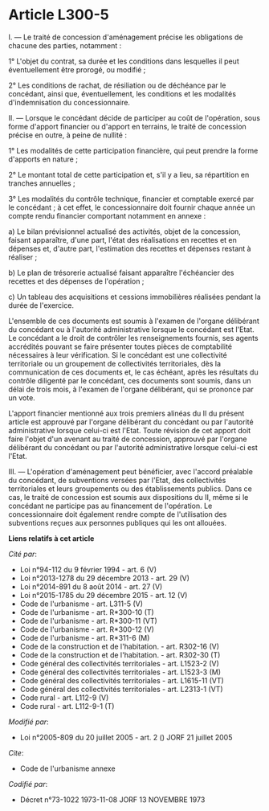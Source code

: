 # Article L300-5

I. ―  Le traité de concession d'aménagement précise les obligations de chacune des parties, notamment :

1° L'objet du contrat, sa durée et les conditions dans lesquelles il peut éventuellement être prorogé, ou modifié ;

2° Les conditions de rachat, de résiliation ou de déchéance par le concédant, ainsi que, éventuellement, les conditions et
les modalités d'indemnisation du concessionnaire.

II. ―  Lorsque le concédant décide de participer au coût de l'opération, sous forme d'apport financier ou d'apport en
terrains, le traité de concession précise en outre, à peine de nullité :

1° Les modalités de cette participation financière, qui peut prendre la forme d'apports en nature ;

2° Le montant total de cette participation et, s'il y a lieu, sa répartition en tranches annuelles ;

3° Les modalités du contrôle technique, financier et comptable exercé par le concédant ; à cet effet, le concessionnaire doit
fournir chaque année un compte rendu financier comportant notamment en annexe :

a) Le bilan prévisionnel actualisé des activités, objet de la concession, faisant apparaître, d'une part, l'état des
réalisations en recettes et en dépenses et, d'autre part, l'estimation des recettes et dépenses restant à réaliser ;

b) Le plan de trésorerie actualisé faisant apparaître l'échéancier des recettes et des dépenses de l'opération ;

c) Un tableau des acquisitions et cessions immobilières réalisées pendant la durée de l'exercice.

L'ensemble de ces documents est soumis à l'examen de l'organe délibérant du concédant ou à l'autorité administrative lorsque
le concédant est l'Etat. Le concédant a le droit de contrôler les renseignements fournis, ses agents accrédités pouvant se
faire présenter toutes pièces de comptabilité nécessaires à leur vérification. Si le concédant est une collectivité
territoriale ou un groupement de collectivités territoriales, dès la communication de ces documents et, le cas échéant, après
les résultats du contrôle diligenté par le concédant, ces documents sont soumis, dans un délai de trois mois, à l'examen de
l'organe délibérant, qui se prononce par un vote.

L'apport financier mentionné aux trois premiers alinéas du II du présent article est approuvé par l'organe délibérant du
concédant ou par l'autorité administrative lorsque celui-ci est l'Etat. Toute révision de cet apport doit faire l'objet d'un
avenant au traité de concession, approuvé par l'organe délibérant du concédant ou par l'autorité administrative lorsque
celui-ci est l'Etat.

III. ―  L'opération d'aménagement peut bénéficier, avec l'accord préalable du concédant, de subventions versées par l'Etat,
des collectivités territoriales et leurs groupements ou des établissements publics. Dans ce cas, le traité de concession est
soumis aux dispositions du II, même si le concédant ne participe pas au financement de l'opération. Le concessionnaire doit
également rendre compte de l'utilisation des subventions reçues aux personnes publiques qui les ont allouées.

**Liens relatifs à cet article**

_Cité par_:

  - Loi n°94-112 du 9 février 1994 - art. 6 (V)
  - Loi n°2013-1278 du 29 décembre 2013 - art. 29 (V)
  - Loi n°2014-891 du 8 août 2014 - art. 27 (V)
  - Loi n°2015-1785 du 29 décembre 2015 - art. 12 (V)
  - Code de l'urbanisme - art. L311-5 (V)
  - Code de l'urbanisme - art. R*300-10 (T)
  - Code de l'urbanisme - art. R*300-11 (VT)
  - Code de l'urbanisme - art. R*300-12 (V)
  - Code de l'urbanisme - art. R*311-6 (M)
  - Code de la construction et de l'habitation. - art. R302-16 (V)
  - Code de la construction et de l'habitation. - art. R302-30 (T)
  - Code général des collectivités territoriales - art. L1523-2 (V)
  - Code général des collectivités territoriales - art. L1523-3 (M)
  - Code général des collectivités territoriales - art. L1615-11 (VT)
  - Code général des collectivités territoriales - art. L2313-1 (VT)
  - Code rural - art. L112-9 (V)
  - Code rural - art. L112-9-1 (T)

_Modifié par_:

  - Loi n°2005-809 du 20 juillet 2005 - art. 2 () JORF 21 juillet 2005

_Cite_:

  - Code de l'urbanisme annexe

_Codifié par_:

  - Décret n°73-1022 1973-11-08 JORF 13 NOVEMBRE 1973
